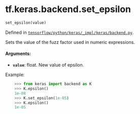 <div itemscope itemtype="http://developers.google.com/ReferenceObject">
<meta itemprop="name" content="tf.keras.backend.set_epsilon" />
</div>

# tf.keras.backend.set_epsilon

``` python
set_epsilon(value)
```



Defined in [`tensorflow/python/keras/_impl/keras/backend.py`](https://www.tensorflow.org/code/tensorflow/python/keras/_impl/keras/backend.py).

Sets the value of the fuzz factor used in numeric expressions.

#### Arguments:

* <b>`value`</b>: float. New value of epsilon.

Example:
```python
    >>> from keras import backend as K
    >>> K.epsilon()
    1e-08
    >>> K.set_epsilon(1e-05)
    >>> K.epsilon()
    1e-05
```